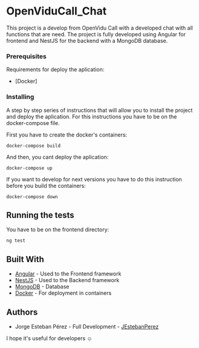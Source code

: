 # OpenViduCall_Chat

This project is a develop from OpenVidu Call with a developed chat with all functions that are need. The project is fully developed using Angular for frontend and NestJS for the backend
with a MongoDB database.

### Prerequisites

Requirements for deploy the aplication:
- [Docker]

### Installing

A step by step series of instructions that will allow you to install the project and deploy the aplication.
For this instructions you have to be on the docker-compose file.

First you have to create the docker's containers:

    docker-compose build

And then, you cant deploy the aplication:

    docker-compose up

If you want to develop for next versions you have to do this instruction before you build the containers:

    docker-compose down

## Running the tests

You have to be on the frontend directory:

    ng test

## Built With

  - [Angular](https://angular.io/) - Used to the Frontend framework
  - [NestJS](https://nestjs.com/) - Used to the Backend framework
  - [MongoDB](https://www.mongodb.com/) - Database
  - [Docker](https://www.docker.com/) - For deployment in containers 

## Authors

  - Jorge Esteban Pérez - Full Development -
    [JEstebanPerez](https://github.com/JEstebanPerez)

I hope it's useful for developers ☺
